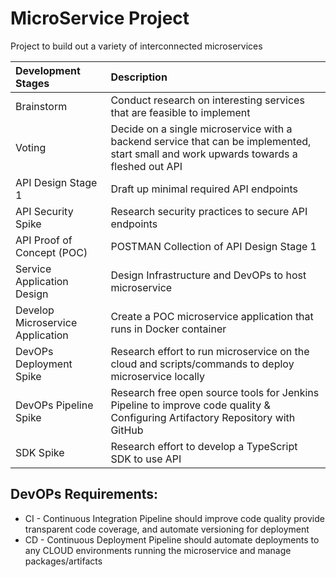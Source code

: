 # MicroService Project
 Project to build out a variety of interconnected microservices

 Development Stages | Description
| :--- | :---
Brainstorm  | Conduct research on interesting services that are feasible to implement
Voting  | Decide on a single microservice with a backend service that can be implemented, start small and work upwards towards a fleshed out API
API Design Stage 1 | Draft up minimal required API endpoints
API Security Spike | Research security practices to secure API endpoints
API Proof of Concept (POC) | POSTMAN Collection of API Design Stage 1
Service Application Design | Design Infrastructure and DevOPs to host microservice
Develop Microservice Application | Create a POC microservice application that runs in Docker container
DevOPs Deployment Spike | Research effort to run microservice on the cloud and scripts/commands to deploy microservice locally
DevOPs Pipeline Spike | Research free open source tools for Jenkins Pipeline to improve code quality & Configuring Artifactory Repository with GitHub
SDK Spike | Research effort to develop a TypeScript SDK to use API

## DevOPs Requirements:
* CI - Continuous Integration Pipeline should improve code quality provide transparent code coverage, and automate versioning for deployment
* CD - Continuous Deployment Pipeline should automate deployments to any CLOUD environments running the microservice and manage packages/artifacts

 
